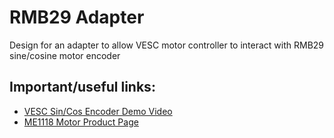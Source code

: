# RMB29 Adapter
Design for an adapter to allow VESC motor controller to interact with RMB29 sine/cosine motor encoder

## Important/useful links:
- [VESC Sin/Cos Encoder Demo Video](https://www.youtube.com/watch?v=vJPn-aENL2Q)
- [ME1118 Motor Product Page](http://www.motenergy.com/me1118.html)